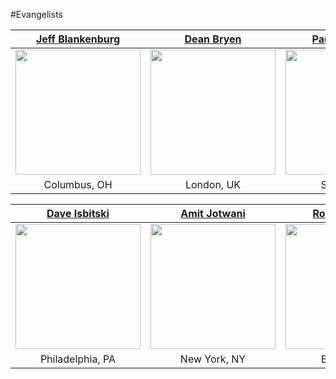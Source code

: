 #Evangelists

| [Jeff Blankenburg](https://github.com/jeffblankenburg/alexa/blob/master/start_here/alexa_evangelists/jeffblankenburg.md) | [Dean Bryen](https://github.com/jeffblankenburg/alexa/blob/master/start_here/alexa_evangelists/deanbryen.md) | [Paul Cutsinger](https://github.com/jeffblankenburg/alexa/blob/master/start_here/alexa_evangelists/paulcutsinger.md) | [Memo Döring](https://github.com/jeffblankenburg/alexa/blob/master/start_here/alexa_evangelists/memodoring.md) |
| :----------: | :----------: | :----------: | :----------: |
| <a href="https://github.com/jeffblankenburg/alexa/blob/master/start_here/alexa_evangelists/jeffblankenburg.md"><img src="https://github.com/jeffblankenburg/alexa/blob/master/start_here/alexa_evangelists/images/jeffblankenburg.jpg" width="200"></a> | <a href="https://github.com/jeffblankenburg/alexa/blob/master/start_here/alexa_evangelists/deanbryan.md"><img src="https://github.com/jeffblankenburg/alexa/blob/master/start_here/alexa_evangelists/images/deanbryen.jpg" width="200"></a> | <a href="https://github.com/jeffblankenburg/alexa/blob/master/start_here/alexa_evangelists/paulcutsinger.md"><img src="https://github.com/jeffblankenburg/alexa/blob/master/start_here/alexa_evangelists/images/paulcutsinger.jpg" width="200"></a> | <a href="https://github.com/jeffblankenburg/alexa/blob/master/start_here/alexa_evangelists/memodoring.md"><img src="https://github.com/jeffblankenburg/alexa/blob/master/start_here/alexa_evangelists/images/memodoring.jpg" width="200"></a> |
| Columbus, OH | London, UK | Seattle, WA | Seattle, WA |


| [Dave Isbitski](https://github.com/jeffblankenburg/alexa/blob/master/start_here/alexa_evangelists/daveisbitski.md) | [Amit Jotwani](https://github.com/jeffblankenburg/alexa/blob/master/start_here/alexa_evangelists/amitjotwani.md) | [Rob McCauley](https://github.com/jeffblankenburg/alexa/blob/master/start_here/alexa_evangelists/robmccauley.md) | [Michael Palermo](https://github.com/jeffblankenburg/alexa/blob/master/start_here/alexa_evangelists/michaelpalermo.md) |
| :----------: | :----------: | :----------: | :----------: |
| <a href="https://github.com/jeffblankenburg/alexa/blob/master/start_here/alexa_evangelists/daveisbitski.md"><img src="https://github.com/jeffblankenburg/alexa/blob/master/start_here/alexa_evangelists/images/daveisbitski.jpg" width="200"></a> | <a href="https://github.com/jeffblankenburg/alexa/blob/master/start_here/alexa_evangelists/amitjotwani.md"><img src="https://github.com/jeffblankenburg/alexa/blob/master/start_here/alexa_evangelists/images/amitjotwani.jpg" width="200"></a> | <a href="https://github.com/jeffblankenburg/alexa/blob/master/start_here/alexa_evangelists/robmccauley.md"><img src="https://github.com/jeffblankenburg/alexa/blob/master/start_here/alexa_evangelists/images/robmccauley.jpg" width="200"></a> | <a href="https://github.com/jeffblankenburg/alexa/blob/master/start_here/alexa_evangelists/michaelpalermo.md"><img src="https://github.com/jeffblankenburg/alexa/blob/master/start_here/alexa_evangelists/images/michaelpalermo.jpg" width="200"></a> |
| Philadelphia, PA | New York, NY | Boston, MA | Phoenix, AZ |

